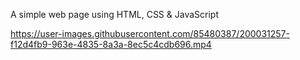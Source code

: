 A simple web page using HTML, CSS & JavaScript



https://user-images.githubusercontent.com/85480387/200031257-f12d4fb9-963e-4835-8a3a-8ec5c4cdb696.mp4


